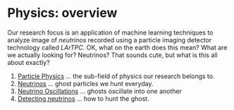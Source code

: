 # Physics: overview

Our research focus is an application of machine learning techniques to analyze image of _neutrinos_ recorded using a particle imaging detector technology called _LArTPC_. OK, what on the earth does this mean? What are we actually looking for? Neutrinos? That sounds cute, but what is this all about exactly?

1. [Particle Physics](ParticlePhysics.md) ... the sub-field of physics our research belongs to.
2. [Neutrinos](Neutrinos.md) ... ghost particles we hunt everyday.
3. [Neutrino Oscillations](Oscillation.md) ... ghosts oscillate into one another
4. [Detecting neutrinos](DetectingNeutrinos.md) ... how to hunt the ghost.
